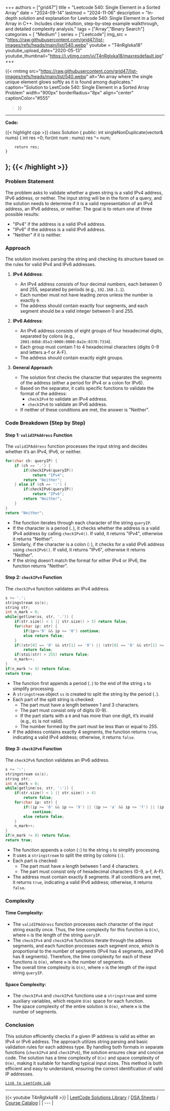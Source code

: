 
+++
authors = ["grid47"]
title = "Leetcode 540: Single Element in a Sorted Array"
date = "2024-09-14"
lastmod = "2024-11-06"
description = "In-depth solution and explanation for Leetcode 540: Single Element in a Sorted Array in C++. Includes clear intuition, step-by-step example walkthrough, and detailed complexity analysis."
tags = ["Array","Binary Search"]
categories = [
    "Medium"
]
series = ["Leetcode"]
img_src = "https://raw.githubusercontent.com/grid47/list-images/refs/heads/main/list/540.webp"
youtube = "T4nRgIxka18"
youtube_upload_date="2020-05-13"
youtube_thumbnail="https://i.ytimg.com/vi/T4nRgIxka18/maxresdefault.jpg"
+++


{{< rmtimg 
    src="https://raw.githubusercontent.com/grid47/list-images/refs/heads/main/list/540.webp" 
    alt="An array where the single unique element glows softly as it is found among duplicates."
    caption="Solution to LeetCode 540: Single Element in a Sorted Array Problem"
    width="900px"
    borderRadius="8px"
    align="center" 
    captionColor="#555"
>}}
---
**Code:**

{{< highlight cpp >}}
class Solution {
public:
    int singleNonDuplicate(vector<int>& nums) {
        int res =0;
        for(int num : nums)
        res ^= num;

        return res;
    }
};
{{< /highlight >}}
---

### Problem Statement

The problem asks to validate whether a given string is a valid IPv4 address, IPv6 address, or neither. The input string will be in the form of a query, and the solution needs to determine if it is a valid representation of an IPv4 address, an IPv6 address, or neither. The goal is to return one of three possible results:
- "IPv4" if the address is a valid IPv4 address.
- "IPv6" if the address is a valid IPv6 address.
- "Neither" if it is neither.

### Approach

The solution involves parsing the string and checking its structure based on the rules for valid IPv4 and IPv6 addresses. 

1. **IPv4 Address**:
   - An IPv4 address consists of four decimal numbers, each between 0 and 255, separated by periods (e.g., `192.168.1.1`).
   - Each number must not have leading zeros unless the number is exactly `0`.
   - The address should contain exactly four segments, and each segment should be a valid integer between 0 and 255.

2. **IPv6 Address**:
   - An IPv6 address consists of eight groups of four hexadecimal digits, separated by colons (e.g., `2001:0db8:85a3:0000:0000:8a2e:0370:7334`).
   - Each group must contain 1 to 4 hexadecimal characters (digits 0-9 and letters a-f or A-F).
   - The address should contain exactly eight groups.

3. **General Approach**:
   - The solution first checks the character that separates the segments of the address (either a period for IPv4 or a colon for IPv6).
   - Based on the separator, it calls specific functions to validate the format of the address:
     - `checkIPv4` to validate an IPv4 address.
     - `checkIPv6` to validate an IPv6 address.
   - If neither of these conditions are met, the answer is "Neither".

### Code Breakdown (Step by Step)

#### Step 1: `validIPAddress` Function
The `validIPAddress` function processes the input string and decides whether it’s an IPv4, IPv6, or neither.

```cpp
for(char ch: queryIP) {
    if (ch == '.') {
        if(checkIPv4(queryIP))
            return "IPv4";
        return "Neither";
    } else if (ch == ':') {
        if(checkIPv6(queryIP))                
            return "IPv6";
        return "Neither";
    }
}
return "Neither";
```

- The function iterates through each character of the string `queryIP`.
- If the character is a period (`.`), it checks whether the address is a valid IPv4 address by calling `checkIPv4()`. If valid, it returns "IPv4", otherwise it returns "Neither".
- Similarly, if the character is a colon (`:`), it checks for a valid IPv6 address using `checkIPv6()`. If valid, it returns "IPv6", otherwise it returns "Neither".
- If the string doesn’t match the format for either IPv4 or IPv6, the function returns "Neither".

#### Step 2: `checkIPv4` Function
The `checkIPv4` function validates an IPv4 address.

```cpp
s += '.';
stringstream ss(s);
string str;
int n_mark = 0;
while(getline(ss, str, '.')) {
    if(str.size() < 1 || str.size() > 3) return false;
    for(char ip: str) {
        if(ip<='9' && ip >= '0') continue;
        else return false;
    }
    if((str[0] == '0' && str[1] == '0') || (str[0] == '0' && str[1] >= '0' && str[1] <= '9'))
        return false;
    if(stoi(str) > 255) return false;
    n_mark++;
}
if(n_mark != 4) return false;
return true;
```

- The function first appends a period (`.`) to the end of the string `s` to simplify processing.
- A `stringstream` object `ss` is created to split the string by the period (`.`).
- Each part of the split string is checked:
  - The part must have a length between 1 and 3 characters.
  - The part must consist only of digits (0-9).
  - If the part starts with a `0` and has more than one digit, it’s invalid (e.g., `01` is not valid).
  - The number formed by the part must be less than or equal to 255.
- If the address contains exactly 4 segments, the function returns `true`, indicating a valid IPv4 address; otherwise, it returns `false`.

#### Step 3: `checkIPv6` Function
The `checkIPv6` function validates an IPv6 address.

```cpp
s += ':';
stringstream ss(s);
string str;
int n_mark = 0;
while(getline(ss, str, ':')) {
    if(str.size() < 1 || str.size() > 4)
        return false;
    for(char ip: str) {
        if((ip >= '0' && ip <= '9') || (ip >= 'a' && ip <= 'f') || (ip >= 'A' && ip <= 'F'))
            continue;
        else return false;
    }
    n_mark++;
}
if(n_mark != 8) return false;
return true;
```

- The function appends a colon (`:`) to the string `s` to simplify processing.
- It uses a `stringstream` to split the string by colons (`:`).
- Each part is checked:
  - The part must have a length between 1 and 4 characters.
  - The part must consist only of hexadecimal characters (0-9, a-f, A-F).
- The address must contain exactly 8 segments. If all conditions are met, it returns `true`, indicating a valid IPv6 address; otherwise, it returns `false`.

### Complexity

#### Time Complexity:
- The `validIPAddress` function processes each character of the input string exactly once. Thus, the time complexity for this function is `O(n)`, where `n` is the length of the string `queryIP`.
- The `checkIPv4` and `checkIPv6` functions iterate through the address segments, and each function processes each segment once, which is proportional to the number of segments (IPv4 has 4 segments, and IPv6 has 8 segments). Therefore, the time complexity for each of these functions is `O(m)`, where `m` is the number of segments.
- The overall time complexity is `O(n)`, where `n` is the length of the input string `queryIP`.

#### Space Complexity:
- The `checkIPv4` and `checkIPv6` functions use a `stringstream` and some auxiliary variables, which require `O(m)` space for each function.
- The space complexity of the entire solution is `O(m)`, where `m` is the number of segments.

### Conclusion

This solution efficiently checks if a given IP address is valid as either an IPv4 or IPv6 address. The approach utilizes string parsing and basic validation rules for each address type. By handling both formats in separate functions (`checkIPv4` and `checkIPv6`), the solution ensures clear and concise code. The solution has a time complexity of `O(n)` and space complexity of `O(m)`, making it suitable for handling typical input sizes. This method is both efficient and easy to understand, ensuring the correct identification of valid IP addresses.

[`Link to LeetCode Lab`](https://leetcode.com/problems/single-element-in-a-sorted-array/description/)

---
{{< youtube T4nRgIxka18 >}}
| [LeetCode Solutions Library](https://grid47.xyz/leetcode/) / [DSA Sheets](https://grid47.xyz/sheets/) / [Course Catalog](https://grid47.xyz/courses/) |
| --- |

